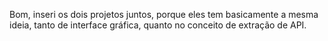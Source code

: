 <p>Bom, inseri os dois projetos juntos, porque eles tem basicamente a mesma ideia, tanto de interface gráfica, quanto no conceito de extração de API.</p>
